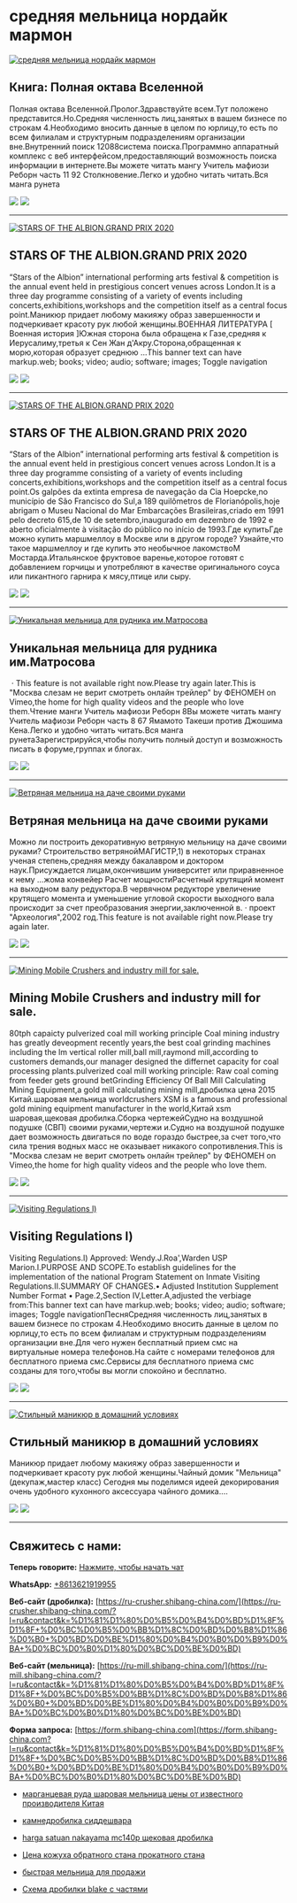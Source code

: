 # средняя мельница нордайк мармон

<a href="https://swt.shibang-china.com/?l=ru&img&k=%D1%81%D1%80%D0%B5%D0%B4%D0%BD%D1%8F%D1%8F+%D0%BC%D0%B5%D0%BB%D1%8C%D0%BD%D0%B8%D1%86%D0%B0+%D0%BD%D0%BE%D1%80%D0%B4%D0%B0%D0%B9%D0%BA+%D0%BC%D0%B0%D1%80%D0%BC%D0%BE%D0%BD" target="_blank">![средняя мельница нордайк мармон](http://static.shibang-china.com/all-800x300/1177.jpg)</a>

## Книга: Полная октава Вселенной
Полная октава Вселенной.Пролог.Здравствуйте всем.Тут положено представится.Но.Средняя численность лиц,занятых в вашем бизнесе по строкам 4.Необходимо вносить данные в целом по юрлицу,то есть по всем филиалам и структурным подразделениям организации вне.Внутренний поиск 12088cистема поиска.Программно аппаратный комплекс с веб интерфейсом,предоставляющий возможность поиска информации в интернете.Вы можете читать мангу Учитель мафиози Реборн часть 11 92 Столкновение.Легко и удобно читать читать.Вся манга рунета


<a href="https://whatsapp.shibangsoft.com/WhatsApp.php" target="_blank" title="WhatsApp">![](http://static.shibang-china.com/icon/whatsapp.png)</a> <a href="https://swt.shibang-china.com/?l=ru&icon&k=%D1%81%D1%80%D0%B5%D0%B4%D0%BD%D1%8F%D1%8F+%D0%BC%D0%B5%D0%BB%D1%8C%D0%BD%D0%B8%D1%86%D0%B0+%D0%BD%D0%BE%D1%80%D0%B4%D0%B0%D0%B9%D0%BA+%D0%BC%D0%B0%D1%80%D0%BC%D0%BE%D0%BD" target="_blank">![](http://static.shibang-china.com/icon/chat-ru.png)</a>

---

<a href="https://swt.shibang-china.com/?l=ru&img&k=%D1%81%D1%80%D0%B5%D0%B4%D0%BD%D1%8F%D1%8F+%D0%BC%D0%B5%D0%BB%D1%8C%D0%BD%D0%B8%D1%86%D0%B0+%D0%BD%D0%BE%D1%80%D0%B4%D0%B0%D0%B9%D0%BA+%D0%BC%D0%B0%D1%80%D0%BC%D0%BE%D0%BD" target="_blank">![STARS OF THE ALBION.GRAND PRIX 2020](http://static.shibang-china.com/all-800x300/517.jpg)</a>

## STARS OF THE ALBION.GRAND PRIX 2020
“Stars of the Albion” international performing arts festival &amp; competition is the annual event held in prestigious concert venues across London.It is a three day programme consisting of a variety of events including concerts,exhibitions,workshops and the competition itself as a central focus point.Маникюр придает любому макияжу образ завершенности и подчеркивает красоту рук любой женщины.ВОЕННАЯ ЛИТЕРАТУРА [ Военная история ]Южная сторона была обращена к Газе,средняя к Иерусалиму,третья к Сен Жан д'Акру.Сторона,обращенная к морю,которая образует среднюю …This banner text can have markup.web; books; video; audio; software; images; Toggle navigation


<a href="https://whatsapp.shibangsoft.com/WhatsApp.php" target="_blank" title="WhatsApp">![](http://static.shibang-china.com/icon/whatsapp.png)</a> <a href="https://swt.shibang-china.com/?l=ru&icon&k=%D1%81%D1%80%D0%B5%D0%B4%D0%BD%D1%8F%D1%8F+%D0%BC%D0%B5%D0%BB%D1%8C%D0%BD%D0%B8%D1%86%D0%B0+%D0%BD%D0%BE%D1%80%D0%B4%D0%B0%D0%B9%D0%BA+%D0%BC%D0%B0%D1%80%D0%BC%D0%BE%D0%BD" target="_blank">![](http://static.shibang-china.com/icon/chat-ru.png)</a>

---

<a href="https://swt.shibang-china.com/?l=ru&img&k=%D1%81%D1%80%D0%B5%D0%B4%D0%BD%D1%8F%D1%8F+%D0%BC%D0%B5%D0%BB%D1%8C%D0%BD%D0%B8%D1%86%D0%B0+%D0%BD%D0%BE%D1%80%D0%B4%D0%B0%D0%B9%D0%BA+%D0%BC%D0%B0%D1%80%D0%BC%D0%BE%D0%BD" target="_blank">![STARS OF THE ALBION.GRAND PRIX 2020](http://static.shibang-china.com/all-800x300/27.jpg)</a>

## STARS OF THE ALBION.GRAND PRIX 2020
“Stars of the Albion” international performing arts festival &amp; competition is the annual event held in prestigious concert venues across London.It is a three day programme consisting of a variety of events including concerts,exhibitions,workshops and the competition itself as a central focus point.Os galp&#245;es da extinta empresa de navega&#231;&#227;o da Cia Hoepcke,no munic&#237;pio de S&#227;o Francisco do Sul,a 189 quil&#244;metros de Florian&#243;polis,hoje abrigam o Museu Nacional do Mar Embarca&#231;&#245;es Brasileiras,criado em 1991 pelo decreto 615,de 10 de setembro,inaugurado em dezembro de 1992 e aberto oficialmente &#224; visita&#231;&#227;o do p&#250;blico no in&#237;cio de 1993.Где купитьГде можно купить маршмеллоу в Москве или в другом городе? Узнайте,что такое маршмеллоу и где купить это необычное лакомствоМ Мостарда.Итальянское фруктовое варенье,которое готовят с добавлением горчицы и употребляют в качестве оригинального соуса или пикантного гарнира к мясу,птице или сыру.


<a href="https://whatsapp.shibangsoft.com/WhatsApp.php" target="_blank" title="WhatsApp">![](http://static.shibang-china.com/icon/whatsapp.png)</a> <a href="https://swt.shibang-china.com/?l=ru&icon&k=%D1%81%D1%80%D0%B5%D0%B4%D0%BD%D1%8F%D1%8F+%D0%BC%D0%B5%D0%BB%D1%8C%D0%BD%D0%B8%D1%86%D0%B0+%D0%BD%D0%BE%D1%80%D0%B4%D0%B0%D0%B9%D0%BA+%D0%BC%D0%B0%D1%80%D0%BC%D0%BE%D0%BD" target="_blank">![](http://static.shibang-china.com/icon/chat-ru.png)</a>

---

<a href="https://swt.shibang-china.com/?l=ru&img&k=%D1%81%D1%80%D0%B5%D0%B4%D0%BD%D1%8F%D1%8F+%D0%BC%D0%B5%D0%BB%D1%8C%D0%BD%D0%B8%D1%86%D0%B0+%D0%BD%D0%BE%D1%80%D0%B4%D0%B0%D0%B9%D0%BA+%D0%BC%D0%B0%D1%80%D0%BC%D0%BE%D0%BD" target="_blank">![Уникальная мельница для рудника им.Матросова](http://static.shibang-china.com/all-800x300/495.jpg)</a>

## Уникальная мельница для рудника им.Матросова
&nbsp;&#0183;&#32;This feature is not available right now.Please try again later.This is &quot;Москва слезам не верит смотреть онлайн трейлер&quot; by ФЕНОМЕН on Vimeo,the home for high quality videos and the people who love them.Чтение манги Учитель мафиози Реборн 8Вы можете читать мангу Учитель мафиози Реборн часть 8 67 Ямамото Такеши против Джошима Кена.Легко и удобно читать читать.Вся манга рунетаЗарегистрируйся,чтобы получить полный доступ и возможность писать в форуме,группах и блогах.


<a href="https://whatsapp.shibangsoft.com/WhatsApp.php" target="_blank" title="WhatsApp">![](http://static.shibang-china.com/icon/whatsapp.png)</a> <a href="https://swt.shibang-china.com/?l=ru&icon&k=%D1%81%D1%80%D0%B5%D0%B4%D0%BD%D1%8F%D1%8F+%D0%BC%D0%B5%D0%BB%D1%8C%D0%BD%D0%B8%D1%86%D0%B0+%D0%BD%D0%BE%D1%80%D0%B4%D0%B0%D0%B9%D0%BA+%D0%BC%D0%B0%D1%80%D0%BC%D0%BE%D0%BD" target="_blank">![](http://static.shibang-china.com/icon/chat-ru.png)</a>

---

<a href="https://swt.shibang-china.com/?l=ru&img&k=%D1%81%D1%80%D0%B5%D0%B4%D0%BD%D1%8F%D1%8F+%D0%BC%D0%B5%D0%BB%D1%8C%D0%BD%D0%B8%D1%86%D0%B0+%D0%BD%D0%BE%D1%80%D0%B4%D0%B0%D0%B9%D0%BA+%D0%BC%D0%B0%D1%80%D0%BC%D0%BE%D0%BD" target="_blank">![Ветряная мельница на даче своими руками](http://static.shibang-china.com/all-800x300/1491.jpg)</a>

## Ветряная мельница на даче своими руками
Можно ли построить декоративную ветряную мельницу на даче своими руками? Строительство ветрянойМАГИСТР,1) в некоторых странах ученая степень,средняя между бакалавром и доктором наук.Присуждается лицам,окончившим университет или приравненное к нему …жома конвейер Расчет мощностиРасчетный крутящий момент на выходном валу редуктора.В червячном редукторе увеличение крутящего момента и уменьшение угловой скорости выходного вала происходит за счет преобразования энергии,заключенной в.&nbsp;&#0183;&#32;проект &quot;Археология&quot;,2002 год.This feature is not available right now.Please try again later.


<a href="https://whatsapp.shibangsoft.com/WhatsApp.php" target="_blank" title="WhatsApp">![](http://static.shibang-china.com/icon/whatsapp.png)</a> <a href="https://swt.shibang-china.com/?l=ru&icon&k=%D1%81%D1%80%D0%B5%D0%B4%D0%BD%D1%8F%D1%8F+%D0%BC%D0%B5%D0%BB%D1%8C%D0%BD%D0%B8%D1%86%D0%B0+%D0%BD%D0%BE%D1%80%D0%B4%D0%B0%D0%B9%D0%BA+%D0%BC%D0%B0%D1%80%D0%BC%D0%BE%D0%BD" target="_blank">![](http://static.shibang-china.com/icon/chat-ru.png)</a>

---

<a href="https://swt.shibang-china.com/?l=ru&img&k=%D1%81%D1%80%D0%B5%D0%B4%D0%BD%D1%8F%D1%8F+%D0%BC%D0%B5%D0%BB%D1%8C%D0%BD%D0%B8%D1%86%D0%B0+%D0%BD%D0%BE%D1%80%D0%B4%D0%B0%D0%B9%D0%BA+%D0%BC%D0%B0%D1%80%D0%BC%D0%BE%D0%BD" target="_blank">![Mining Mobile Crushers and industry mill for sale.](http://static.shibang-china.com/all-800x300/738.jpg)</a>

## Mining Mobile Crushers and industry mill for sale.
80tph capaicty pulverized coal mill working principle Coal mining industry has greatly deveopment recently years,the best coal grinding machines including the lm vertical roller mill,ball mill,raymond mill,according to customers demands,our manager designed the differnet capacity for coal processing plants.pulverized coal mill working principle: Raw coal coming from feeder gets ground betGrinding Efficiency Of Ball Mill Calculating Mining Equipment,a gold mill calculating mining mill,дробилка цена 2015 Китай.шаровая мельница worldcrushers XSM is a famous and professional gold mining equipment manufacturer in the world,Китай xsm шаровая,щековая дробилка.Сборка чертежейСудно на воздушной подушке (СВП) своими руками,чертежи и.Судно на воздушной подушке дает возможность двигаться по воде гораздо быстрее,за счет того,что сила трения водных масс не оказывает никакого сопротивления.This is &quot;Москва слезам не верит смотреть онлайн трейлер&quot; by ФЕНОМЕН on Vimeo,the home for high quality videos and the people who love them.


<a href="https://whatsapp.shibangsoft.com/WhatsApp.php" target="_blank" title="WhatsApp">![](http://static.shibang-china.com/icon/whatsapp.png)</a> <a href="https://swt.shibang-china.com/?l=ru&icon&k=%D1%81%D1%80%D0%B5%D0%B4%D0%BD%D1%8F%D1%8F+%D0%BC%D0%B5%D0%BB%D1%8C%D0%BD%D0%B8%D1%86%D0%B0+%D0%BD%D0%BE%D1%80%D0%B4%D0%B0%D0%B9%D0%BA+%D0%BC%D0%B0%D1%80%D0%BC%D0%BE%D0%BD" target="_blank">![](http://static.shibang-china.com/icon/chat-ru.png)</a>

---

<a href="https://swt.shibang-china.com/?l=ru&img&k=%D1%81%D1%80%D0%B5%D0%B4%D0%BD%D1%8F%D1%8F+%D0%BC%D0%B5%D0%BB%D1%8C%D0%BD%D0%B8%D1%86%D0%B0+%D0%BD%D0%BE%D1%80%D0%B4%D0%B0%D0%B9%D0%BA+%D0%BC%D0%B0%D1%80%D0%BC%D0%BE%D0%BD" target="_blank">![Visiting Regulations l)](http://static.shibang-china.com/all-800x300/691.jpg)</a>

## Visiting Regulations l)
Visiting Regulations.l) Approved: Wendy.J.Roa',Warden USP Marion.I.PURPOSE AND SCOPE.To establish guidelines for the implementation of the national Program Statement on Inmate Visiting Regulations.II.SUMMARY OF CHANGES.• Adjusted Institution Supplement Number Format • Page.2,Section IV,Letter.A,adjusted the verbiage from:This banner text can have markup.web; books; video; audio; software; images; Toggle navigationПесняСредняя численность лиц,занятых в вашем бизнесе по строкам 4.Необходимо вносить данные в целом по юрлицу,то есть по всем филиалам и структурным подразделениям организации вне.Для чего нужен бесплатный прием смс на виртуальные номера телефонов.На сайте с номерами телефонов для бесплатного приема смс.Сервисы для бесплатного приема смс созданы для того,чтобы вы могли спокойно и бесплатно.


<a href="https://whatsapp.shibangsoft.com/WhatsApp.php" target="_blank" title="WhatsApp">![](http://static.shibang-china.com/icon/whatsapp.png)</a> <a href="https://swt.shibang-china.com/?l=ru&icon&k=%D1%81%D1%80%D0%B5%D0%B4%D0%BD%D1%8F%D1%8F+%D0%BC%D0%B5%D0%BB%D1%8C%D0%BD%D0%B8%D1%86%D0%B0+%D0%BD%D0%BE%D1%80%D0%B4%D0%B0%D0%B9%D0%BA+%D0%BC%D0%B0%D1%80%D0%BC%D0%BE%D0%BD" target="_blank">![](http://static.shibang-china.com/icon/chat-ru.png)</a>

---

<a href="https://swt.shibang-china.com/?l=ru&img&k=%D1%81%D1%80%D0%B5%D0%B4%D0%BD%D1%8F%D1%8F+%D0%BC%D0%B5%D0%BB%D1%8C%D0%BD%D0%B8%D1%86%D0%B0+%D0%BD%D0%BE%D1%80%D0%B4%D0%B0%D0%B9%D0%BA+%D0%BC%D0%B0%D1%80%D0%BC%D0%BE%D0%BD" target="_blank">![Стильный маникюр в домашний условиях](http://static.shibang-china.com/all-800x300/1220.jpg)</a>

## Стильный маникюр в домашний условиях
Маникюр придает любому макияжу образ завершенности и подчеркивает красоту рук любой женщины.Чайный домик &quot;Мельница&quot; (декупаж,мастер класс) Сегодня мы поделимся идеей декорирования очень удобного кухонного аксессуара чайного домика.…

<a href="https://whatsapp.shibangsoft.com/WhatsApp.php" target="_blank" title="WhatsApp">![](http://static.shibang-china.com/icon/whatsapp.png)</a> <a href="https://swt.shibang-china.com/?l=ru&icon&k=%D1%81%D1%80%D0%B5%D0%B4%D0%BD%D1%8F%D1%8F+%D0%BC%D0%B5%D0%BB%D1%8C%D0%BD%D0%B8%D1%86%D0%B0+%D0%BD%D0%BE%D1%80%D0%B4%D0%B0%D0%B9%D0%BA+%D0%BC%D0%B0%D1%80%D0%BC%D0%BE%D0%BD" target="_blank">![](http://static.shibang-china.com/icon/chat-ru.png)</a>

---
## Свяжитесь с нами:

**Теперь говорите:** [Нажмите, чтобы начать чат](https://swt.shibang-china.com?l=ru&contact&k=%D1%81%D1%80%D0%B5%D0%B4%D0%BD%D1%8F%D1%8F+%D0%BC%D0%B5%D0%BB%D1%8C%D0%BD%D0%B8%D1%86%D0%B0+%D0%BD%D0%BE%D1%80%D0%B4%D0%B0%D0%B9%D0%BA+%D0%BC%D0%B0%D1%80%D0%BC%D0%BE%D0%BD)

**WhatsApp:**  [+8613621919955](https://whatsapp.shibangsoft.com/WhatsApp.php)

**Веб-сайт (дробилка):** [https://ru-crusher.shibang-china.com/](https://ru-crusher.shibang-china.com/?l=ru&contact&k=%D1%81%D1%80%D0%B5%D0%B4%D0%BD%D1%8F%D1%8F+%D0%BC%D0%B5%D0%BB%D1%8C%D0%BD%D0%B8%D1%86%D0%B0+%D0%BD%D0%BE%D1%80%D0%B4%D0%B0%D0%B9%D0%BA+%D0%BC%D0%B0%D1%80%D0%BC%D0%BE%D0%BD)

**Веб-сайт (мельница):** [https://ru-mill.shibang-china.com/](https://ru-mill.shibang-china.com/?l=ru&contact&k=%D1%81%D1%80%D0%B5%D0%B4%D0%BD%D1%8F%D1%8F+%D0%BC%D0%B5%D0%BB%D1%8C%D0%BD%D0%B8%D1%86%D0%B0+%D0%BD%D0%BE%D1%80%D0%B4%D0%B0%D0%B9%D0%BA+%D0%BC%D0%B0%D1%80%D0%BC%D0%BE%D0%BD)

**Форма запроса:** [https://form.shibang-china.com](https://form.shibang-china.com?l=ru&contact&k=%D1%81%D1%80%D0%B5%D0%B4%D0%BD%D1%8F%D1%8F+%D0%BC%D0%B5%D0%BB%D1%8C%D0%BD%D0%B8%D1%86%D0%B0+%D0%BD%D0%BE%D1%80%D0%B4%D0%B0%D0%B9%D0%BA+%D0%BC%D0%B0%D1%80%D0%BC%D0%BE%D0%BD)

* [марганцевая руда шаровая мельница цены от известного производителя Китая](../131/%D0%BC%D0%B0%D1%80%D0%B3%D0%B0%D0%BD%D1%86%D0%B5%D0%B2%D0%B0%D1%8F%20%D1%80%D1%83%D0%B4%D0%B0%20%D1%88%D0%B0%D1%80%D0%BE%D0%B2%D0%B0%D1%8F%20%D0%BC%D0%B5%D0%BB%D1%8C%D0%BD%D0%B8%D1%86%D0%B0%20%D1%86%D0%B5%D0%BD%D1%8B%20%D0%BE%D1%82%20%D0%B8%D0%B7%D0%B2%D0%B5%D1%81%D1%82%D0%BD%D0%BE%D0%B3%D0%BE%20%D0%BF%D1%80%D0%BE%D0%B8%D0%B7%D0%B2%D0%BE%D0%B4%D0%B8%D1%82%D0%B5%D0%BB%D1%8F%20%D0%9A%D0%B8%D1%82%D0%B0%D1%8F.md)

* [камнедробилка сиддешвара](../133/%D0%BA%D0%B0%D0%BC%D0%BD%D0%B5%D0%B4%D1%80%D0%BE%D0%B1%D0%B8%D0%BB%D0%BA%D0%B0%20%D1%81%D0%B8%D0%B4%D0%B4%D0%B5%D1%88%D0%B2%D0%B0%D1%80%D0%B0.md)

* [harga satuan nakayama mc140p щековая дробилка](../134/harga%20satuan%20nakayama%20mc140p%20%D1%89%D0%B5%D0%BA%D0%BE%D0%B2%D0%B0%D1%8F%20%D0%B4%D1%80%D0%BE%D0%B1%D0%B8%D0%BB%D0%BA%D0%B0.md)

* [Цена кожуха обратного стана прокатного стана](../134/%D0%A6%D0%B5%D0%BD%D0%B0%20%D0%BA%D0%BE%D0%B6%D1%83%D1%85%D0%B0%20%D0%BE%D0%B1%D1%80%D0%B0%D1%82%D0%BD%D0%BE%D0%B3%D0%BE%20%D1%81%D1%82%D0%B0%D0%BD%D0%B0%20%D0%BF%D1%80%D0%BE%D0%BA%D0%B0%D1%82%D0%BD%D0%BE%D0%B3%D0%BE%20%D1%81%D1%82%D0%B0%D0%BD%D0%B0.md)

* [быстрая мельница для продажи](../135/%D0%B1%D1%8B%D1%81%D1%82%D1%80%D0%B0%D1%8F%20%D0%BC%D0%B5%D0%BB%D1%8C%D0%BD%D0%B8%D1%86%D0%B0%20%D0%B4%D0%BB%D1%8F%20%D0%BF%D1%80%D0%BE%D0%B4%D0%B0%D0%B6%D0%B8.md)

* [Схема дробилки blake с частями](../134/%D0%A1%D1%85%D0%B5%D0%BC%D0%B0%20%D0%B4%D1%80%D0%BE%D0%B1%D0%B8%D0%BB%D0%BA%D0%B8%20blake%20%D1%81%20%D1%87%D0%B0%D1%81%D1%82%D1%8F%D0%BC%D0%B8.md)